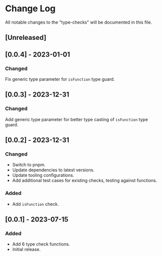 # Change Log

All notable changes to the "type-checks" will be documented in this file.

## [Unreleased]

## [0.0.4] - 2023-01-01

### Changed

Fix generic type parameter for `isFunction` type guard.

## [0.0.3] - 2023-12-31

### Changed

Add generic type parameter for better type casting of `isFunction` type guard.

## [0.0.2] - 2023-12-31

### Changed

- Switch to pnpm.
- Update dependencies to latest versions.
- Update tooling configurations.
- Add additional test cases for existing checks, testing against functions.

### Added

- Add `isFunction` check.

## [0.0.1] - 2023-07-15

### Added

- Add 6 type check functions.
- Initial release.

<!--
See: https://common-changelog.org/

## [0.0.1] - 2023-01-01

### Changed

### Added

### Removed

### Fixed
-->
